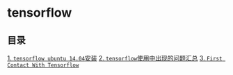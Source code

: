 # tensorflow

## 目录
[1. `tensorflow ubuntu 14.04`安装](./doc/tensorflow_install.md)
[2. `tensorflow`使用中出现的问题汇总](./doc/tensorflow_Q-A.md)
[3. `First Contact With Tensorflow`](./doc/first_contact_with_tensorflow.md)


